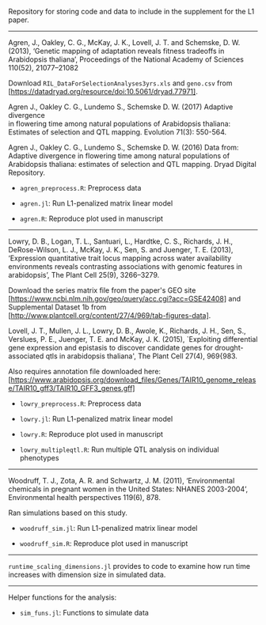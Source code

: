 Repository for storing code and data to include in the supplement for the L1 
paper. 

---

Agren, J., Oakley, C. G., McKay, J. K., Lovell, J. T. and Schemske, D. W. 
    (2013), ‘Genetic mapping of adaptation reveals fitness tradeoffs in 
    Arabidopsis thaliana’, Proceedings of the National Academy of Sciences 
    110(52), 21077–21082

Download `RIL_DataForSelectionAnalyses3yrs.xls` and `geno.csv` from 
[https://datadryad.org/resource/doi:10.5061/dryad.77971]. 

Agren J., Oakley C. G., Lundemo S., Schemske D. W. (2017) Adaptive divergence  
    in flowering time among natural populations of Arabidopsis thaliana: 
    Estimates of selection and QTL mapping. Evolution 71(3): 550-564. 

Agren J., Oakley C. G., Lundemo S., Schemske D. W. (2016) Data from: Adaptive 
    divergence in flowering time among natural populations of Arabidopsis 
    thaliana: estimates of selection and QTL mapping. Dryad Digital 
    Repository. 

- `agren_preprocess.R`: Preprocess data

- `agren.jl`: Run L1-penalized matrix linear model

- `agren.R`: Reproduce plot used in manuscript

---

Lowry, D. B., Logan, T. L., Santuari, L., Hardtke, C. S., Richards, J. H., 
    DeRose-Wilson, L. J., McKay, J. K., Sen, S. and Juenger, T. E. (2013), 
    ‘Expression quantitative trait locus mapping across water availability 
    environments reveals contrasting associations with genomic features in 
    arabidopsis’, The Plant Cell 25(9), 3266–3279.
	
Download the series matrix file from the paper's GEO site
[https://www.ncbi.nlm.nih.gov/geo/query/acc.cgi?acc=GSE42408] 
and Supplemental Dataset 1b from 
[http://www.plantcell.org/content/27/4/969/tab-figures-data]. 

Lovell, J. T., Mullen, J. L., Lowry, D. B., Awole, K., Richards, J. H., 
    Sen, S., Verslues, P. E., Juenger, T. E. and McKay, J. K. (2015), 
    `Exploiting differential gene expression and epistasis to discover 
    candidate genes for drought-associated qtls in arabidopsis thaliana', The 
    Plant Cell 27(4), 969{983.

Also requires annotation file downloaded here:  
[https://www.arabidopsis.org/download_files/Genes/TAIR10_genome_release/TAIR10_gff3/TAIR10_GFF3_genes.gff]

- `lowry_preprocess.R`: Preprocess data

- `lowry.jl`: Run L1-penalized matrix linear model

- `lowry.R`: Reproduce plot used in manuscript

- `lowry_multipleqtl.R`: Run multiple QTL analysis on individual phenotypes

---

Woodruff, T. J., Zota, A. R. and Schwartz, J. M. (2011), ‘Environmental 
    chemicals in pregnant women in the United States: NHANES 2003-2004’, 
    Environmental health perspectives 119(6), 878.

Ran simulations based on this study. 

- `woodruff_sim.jl`: Run L1-penalized matrix linear model

- `woodruff_sim.R`: Reproduce plot used in manuscript

---

`runtime_scaling_dimensions.jl` provides to code to examine how run time 
increases with dimension size in simulated data. 

---

Helper functions for the analysis: 

- `sim_funs.jl`: Functions to simulate data
